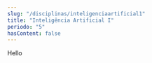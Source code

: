 ```yaml
---
slug: "/disciplinas/inteligenciaartificial1"
title: "Inteligência Artificial I"
periodo: "5"
hasContent: false
---
```


Hello
